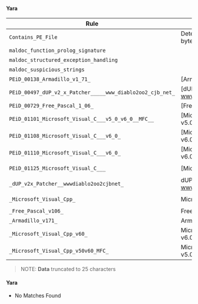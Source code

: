 #### Yara

| Rule                                                      | Description                                      | Offset   | Data                                                                      | Tags |
| --------------------------------------------------------- | ------------------------------------------------ | -------- | ------------------------------------------------------------------------- | ---- |
| `Contains_PE_File`                                        | Detect a PE file inside a byte sequence          | `0x0`    | `&#34;MZ&#34;`                                                            | []   |
| `maldoc_function_prolog_signature`                        |                                                  | `0x1454` | `&#34;U\x8b\xec\x81\xec&#34;`                                             | []   |
| `maldoc_structured_exception_handling`                    |                                                  | `0x5a55` | `&#34;d\xa1\x00\x00\x00\x00&#34;`                                         | []   |
| `maldoc_suspicious_strings`                               |                                                  | `0x67ec` | `&#34;CloseHandle&#34;`                                                   | []   |
| `PEiD_00138_Armadillo_v1_71_`                             | [Armadillo v1.71]                                | `0x5a46` | `&#34;U\x8b\xecj\xffh b@\x00h\xc6[@\x00d\xa1&#34;`                        | []   |
| `PEiD_00497_dUP_v2_x_Patcher_____www_diablo2oo2_cjb_net_` | [dUP v2.x Patcher --&gt; www.diablo2oo2.cjb.net] | `0x4e`   | `&#34;This program cannot be ru&#34;`                                     | []   |
| `PEiD_00729_Free_Pascal_1_06_`                            | [Free Pascal 1.06]                               | `0x3a12` | `&#34;\xc6\x05\xc0\x84@\x00O\xe8k\x04\x00\x00&#34;`                       | []   |
| `PEiD_01101_Microsoft_Visual_C___v5_0_v6_0__MFC__`        | [Microsoft Visual C&#43;&#43; v5.0/v6.0 (MFC)]   | `0x5a46` | `&#34;U\x8b\xecj\xffh b@\x00h\xc6[@\x00d\xa1\x00\x00\x00\x00P&#34;`       | []   |
| `PEiD_01108_Microsoft_Visual_C___v6_0_`                   | [Microsoft Visual C&#43;&#43; v6.0]              | `0x5a46` | `&#34;U\x8b\xecj\xffh b@\x00h\xc6[@\x00d\xa1\x00\x00\x00\x00Pd\x89%&#34;` | []   |
| `PEiD_01110_Microsoft_Visual_C___v6_0_`                   | [Microsoft Visual C&#43;&#43; v6.0]              | `0x5a46` | `&#34;U\x8b\xecj\xffh b@\x00h\xc6[@\x00d\xa1\x00\x00\x00\x00Pd\x89%&#34;` | []   |
| `PEiD_01125_Microsoft_Visual_C___`                        | [Microsoft Visual C&#43;&#43;]                   | `0x5a46` | `&#34;U\x8b\xecj\xffh b@\x00h\xc6[@\x00d\xa1\x00\x00\x00\x00Pd\x89%&#34;` | []   |
| `_dUP_v2x_Patcher__wwwdiablo2oo2cjbnet_`                  | dUP v2.x Patcher --&gt; www.diablo2oo2.cjb.net   | `0x4e`   | `&#34;This program cannot be ru&#34;`                                     | []   |
| `_Microsoft_Visual_Cpp_`                                  | Microsoft Visual C&#43;&#43;                     | `0x5a46` | `&#34;U\x8b\xecj\xffh b@\x00h\xc6[@\x00d\xa1\x00\x00\x00\x00Pd\x89%&#34;` | []   |
| `_Free_Pascal_v106_`                                      | Free Pascal v1.06                                | `0x3a12` | `&#34;\xc6\x05\xc0\x84@\x00O\xe8k\x04\x00\x00&#34;`                       | []   |
| `_Armadillo_v171_`                                        | Armadillo v1.71                                  | `0x5a46` | `&#34;U\x8b\xecj\xffh b@\x00h\xc6[@\x00d\xa1&#34;`                        | []   |
| `_Microsoft_Visual_Cpp_v60_`                              | Microsoft Visual C&#43;&#43; v6.0                | `0x5a46` | `&#34;U\x8b\xecj\xffh b@\x00h\xc6[@\x00d\xa1\x00\x00\x00\x00Pd\x89%&#34;` | []   |
| `_Microsoft_Visual_Cpp_v50v60_MFC_`                       | Microsoft Visual C&#43;&#43; v5.0/v6.0 (MFC)     | `0x5a46` | `&#34;U\x8b\xecj\xffh b@\x00h\xc6[@\x00d\xa1\x00\x00\x00\x00P&#34;`       | []   |

> NOTE: **Data** truncated to 25 characters

#### Yara

- No Matches Found
